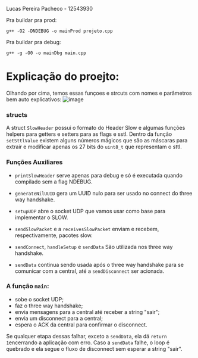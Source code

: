 Lucas Pereira Pacheco - 12543930

Pra buildar pra prod:

`g++ -O2 -DNDEBUG -o mainProd projeto.cpp`

Pra buildar pra debug:

`g++ -g -O0 -o mainDbg main.cpp`


# Explicação do proejto:

Olhando por cima, temos essas funçoes e strcuts com nomes e parâmetros bem auto explicativos:
![image](https://github.com/user-attachments/assets/6af53ce6-6605-4ac7-880f-7cffe26a063b)

### structs

A struct `SlowHeader` possui o formato do Header Slow e algumas funções helpers para getters e setters para as flags e sstl. Dentro da função `setSttlValue` existem alguns números mágicos que são as máscaras para extrair e modificar apenas os 27 bits do `uint8_t` que representam o sttl.

### Funções Auxiliares

- `printSlowHeader` serve apenas para debug e só é executada quando compilado sem a flag NDEBUG.

- `generateNilUUID` gera um UUID nulo para ser usado no connect do three way handshake.

- `setupUDP` abre o socket UDP que vamos usar como base para implementar o SLOW.

- `sendSlowPacket` e a `receivesSlowPacket` enviam e recebem, respectivamente, pacotes slow.

- `sendConnect`, `handleSetup` e `sendData` São utilizada nos three way handshake.

- `sendData` continua sendo usada após o three way handshake para se comunicar com a central, até a `sendDisconnect` ser acionada.

### A função `main`:
- sobe o socket UDP;
- faz o three way handshake;
- envia mensagens para a central até receber a string "sair";
- envia um disconnect para a central;
- espera o ACK da central para confirmar o disconnect.

Se qualquer etapa dessas falhar, exceto a `sendData`, ela dá `return 1`encerrando a aplicação com erro.
Caso a `sendData` falhe, o loop é quebrado e ela segue o fluxo de disconnect sem esperar a string "sair".
